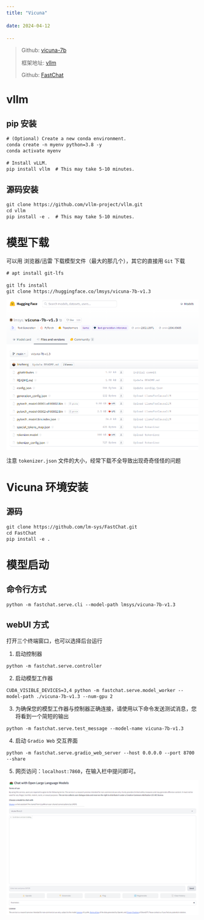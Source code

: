 ```yaml
---
title: "Vicuna"

date: 2024-04-12

---
```


> Github: [vicuna-7b](https://huggingface.co/lmsys/vicuna-7b-v1.3)
> 
> 框架地址: [vllm](https://github.com/vllm-project/vllm)
> 
> Github: [FastChat](https://github.com/lm-sys/FastChat#vicuna-weights)

# vllm

## pip 安装

```shell
# (Optional) Create a new conda environment.
conda create -n myenv python=3.8 -y
conda activate myenv

# Install vLLM.
pip install vllm  # This may take 5-10 minutes.
```

## 源码安装

```shell
git clone https://github.com/vllm-project/vllm.git
cd vllm
pip install -e .  # This may take 5-10 minutes.
```

# 模型下载

可以用 浏览器/迅雷 下载模型文件（最大的那几个），其它的直接用 `Git` 下载

```shell
# apt install git-lfs

git lfs install
git clone https://huggingface.co/lmsys/vicuna-7b-v1.3
```

![](https://github.com/danielchan-25/Mind-Palace/blob/main/1.%20Application/99.%20img/vicuna-1.png)


注意 `tokenizer.json` 文件的大小，经常下载不全导致出现奇奇怪怪的问题

# Vicuna 环境安装
## 源码
```shell
git clone https://github.com/lm-sys/FastChat.git
cd FastChat
pip install -e .
```

# 模型启动
## 命令行方式
```shell
python -m fastchat.serve.cli --model-path lmsys/vicuna-7b-v1.3
```
## webUI 方式

打开三个终端窗口，也可以选择后台运行

1. 启动控制器
```shell
python -m fastchat.serve.controller
```

2. 启动模型工作器
```shell
CUDA_VISIBLE_DEVICES=3,4 python -m fastchat.serve.model_worker --model-path ./vicuna-7b-v1.3 --num-gpu 2
```

3. 为确保您的模型工作器与控制器正确连接，请使用以下命令发送测试消息，您将看到一个简短的输出
```shell
python -m fastchat.serve.test_message --model-name vicuna-7b-v1.3
```

4. 启动 `Gradio Web` 交互界面
```shell
python -m fastchat.serve.gradio_web_server --host 0.0.0.0 --port 8700 --share
```

5. 网页访问：`localhost:7860`，在输入栏中提问即可。

![](https://github.com/danielchan-25/Mind-Palace/blob/main/1.%20Application/99.%20img/vicuna-2.png)
